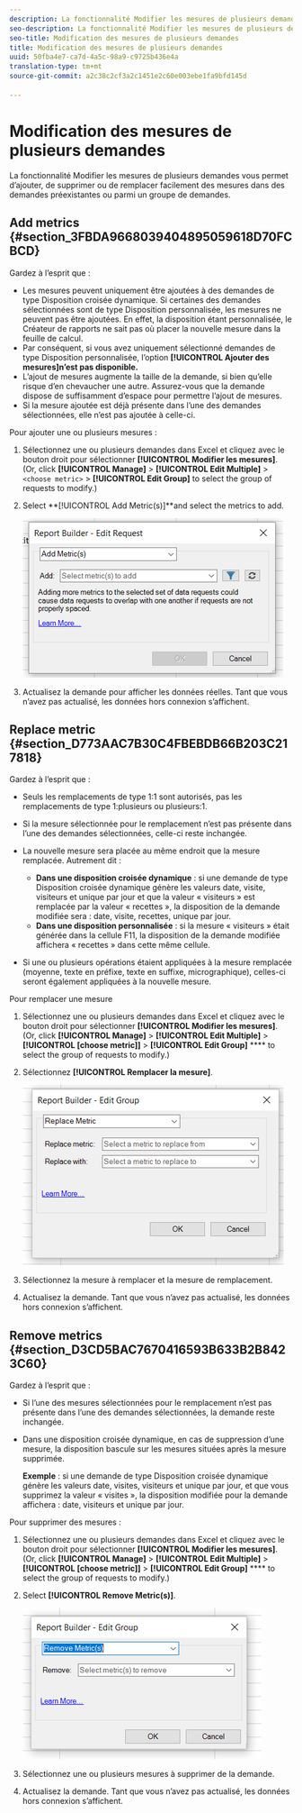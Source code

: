 ```yaml
---
description: La fonctionnalité Modifier les mesures de plusieurs demandes vous permet d’ajouter, de supprimer ou de remplacer facilement des mesures dans des demandes préexistantes ou parmi un groupe de demandes.
seo-description: La fonctionnalité Modifier les mesures de plusieurs demandes vous permet d’ajouter, de supprimer ou de remplacer facilement des mesures dans des demandes préexistantes ou parmi un groupe de demandes.
seo-title: Modification des mesures de plusieurs demandes
title: Modification des mesures de plusieurs demandes
uuid: 50fba4e7-ca7d-4a5c-98a9-c9725b436e4a
translation-type: tm+mt
source-git-commit: a2c38c2cf3a2c1451e2c60e003ebe1fa9bfd145d

---
```



# Modification des mesures de plusieurs demandes

La fonctionnalité Modifier les mesures de plusieurs demandes vous permet d’ajouter, de supprimer ou de remplacer facilement des mesures dans des demandes préexistantes ou parmi un groupe de demandes.

## Add metrics {#section_3FBDA9668039404895059618D70FCBCD}

Gardez à l’esprit que :

* Les mesures peuvent uniquement être ajoutées à des demandes de type Disposition croisée dynamique. Si certaines des demandes sélectionnées sont de type Disposition personnalisée, les mesures ne peuvent pas être ajoutées. En effet, la disposition étant personnalisée, le Créateur de rapports ne sait pas où placer la nouvelle mesure dans la feuille de calcul.
* Par conséquent, si vous avez uniquement sélectionné demandes de type Disposition personnalisée, l’option **[!UICONTROL Ajouter des mesures]n’est pas disponible.**
* L’ajout de mesures augmente la taille de la demande, si bien qu’elle risque d’en chevaucher une autre. Assurez-vous que la demande dispose de suffisamment d’espace pour permettre l’ajout de mesures.
* Si la mesure ajoutée est déjà présente dans l’une des demandes sélectionnées, elle n’est pas ajoutée à celle-ci.

Pour ajouter une ou plusieurs mesures :

1. Sélectionnez une ou plusieurs demandes dans Excel et cliquez avec le bouton droit pour sélectionner **[!UICONTROL Modifier les mesures]**. (Or, click **[!UICONTROL Manage]** &gt; **[!UICONTROL Edit Multiple]** &gt; `<choose metric>` &gt; **[!UICONTROL Edit Group]** to select the group of requests to modify.)
1. Select **[!UICONTROL Add Metric(s)]**and select the metrics to add.

   ![](assets/add_metric.png)

1. Actualisez la demande pour afficher les données réelles. Tant que vous n’avez pas actualisé, les données hors connexion s’affichent.

## Replace metric {#section_D773AAC7B30C4FBEBDB66B203C217818}

Gardez à l’esprit que :

* Seuls les remplacements de type 1:1 sont autorisés, pas les remplacements de type 1:plusieurs ou plusieurs:1.
* Si la mesure sélectionnée pour le remplacement n’est pas présente dans l’une des demandes sélectionnées, celle-ci reste inchangée.
* La nouvelle mesure sera placée au même endroit que la mesure remplacée. Autrement dit :

   * **Dans une disposition croisée dynamique** : si une demande de type Disposition croisée dynamique génère les valeurs date, visite, visiteurs et unique par jour et que la valeur « visiteurs » est remplacée par la valeur « recettes », la disposition de la demande modifiée sera : date, visite, recettes, unique par jour.
   * **Dans une disposition personnalisée** : si la mesure « visiteurs » était générée dans la cellule F11, la disposition de la demande modifiée affichera « recettes » dans cette même cellule.

* Si une ou plusieurs opérations étaient appliquées à la mesure remplacée (moyenne, texte en préfixe, texte en suffixe, micrographique), celles-ci seront également appliquées à la nouvelle mesure.

Pour remplacer une mesure

1. Sélectionnez une ou plusieurs demandes dans Excel et cliquez avec le bouton droit pour sélectionner **[!UICONTROL Modifier les mesures]**. (Or, click **[!UICONTROL Manage]** &gt; **[!UICONTROL Edit Multiple]** &gt; **[!UICONTROL [choose metric]]** &gt; **[!UICONTROL Edit Group]** **** to select the group of requests to modify.)

1. Sélectionnez **[!UICONTROL Remplacer la mesure]**.

   ![](assets/replace_metric.png)

1. Sélectionnez la mesure à remplacer et la mesure de remplacement.
1. Actualisez la demande. Tant que vous n’avez pas actualisé, les données hors connexion s’affichent.

## Remove metrics {#section_D3CD5BAC7670416593B633B2B8423C60}

Gardez à l’esprit que :

* Si l’une des mesures sélectionnées pour le remplacement n’est pas présente dans l’une des demandes sélectionnées, la demande reste inchangée.
* Dans une disposition croisée dynamique, en cas de suppression d’une mesure, la disposition bascule sur les mesures situées après la mesure supprimée.

   **Exemple** : si une demande de type Disposition croisée dynamique génère les valeurs date, visites, visiteurs et unique par jour, et que vous supprimez la valeur « visites », la disposition modifiée pour la demande affichera : date, visiteurs et unique par jour.

Pour supprimer des mesures :

1. Sélectionnez une ou plusieurs demandes dans Excel et cliquez avec le bouton droit pour sélectionner **[!UICONTROL Modifier les mesures]**. (Or, click **[!UICONTROL Manage]** &gt; **[!UICONTROL Edit Multiple]** &gt; **[!UICONTROL [choose metric]]** &gt; **[!UICONTROL Edit Group]** **** to select the group of requests to modify.)

1. Select **[!UICONTROL Remove Metric(s)]**.

   ![](assets/remove_metric.png)

1. Sélectionnez une ou plusieurs mesures à supprimer de la demande.
1. Actualisez la demande. Tant que vous n’avez pas actualisé, les données hors connexion s’affichent.


